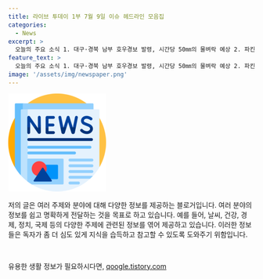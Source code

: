 ```yaml
---
title: 라이브 투데이 1부 7월 9일 이슈 헤드라인 모음집
categories:
  - News
excerpt: >
  오늘의 주요 소식 1. 대구·경북 남부 호우경보 발령, 시간당 50㎜의 물벼락 예상 2. 파킨슨병 전문의 백악관 방문, 바이든 논란 가중 3. 뉴욕증시 사상 최고치 경신, 애플시총 1위로 탈환 4. 윤대통령, 오늘 거부권 행사 위해 미국 출국 5. 러시아 남북 중 결정하라는 발언, 동의 안 해
feature_text: >
  오늘의 주요 소식 1. 대구·경북 남부 호우경보 발령, 시간당 50㎜의 물벼락 예상 2. 파킨슨병 전문의 백악관 방문, 바이든 논란 가중 3. 뉴욕증시 사상 최고치 경신, 애플시총 1위로 탈환 4. 윤대통령, 오늘 거부권 행사 위해 미국 출국 5. 러시아 남북 중 결정하라는 발언, 동의 안 해
image: '/assets/img/newspaper.png'
---
```


<p><img src="/assets/img/newspaper.png" alt="kimp 속보" /></p>

<p>저의 글은 여러 주제와 분야에 대해 다양한 정보를 제공하는 블로거입니다. 여러 분야의 정보를 쉽고 명확하게 전달하는 것을 목표로 하고 있습니다. 예를 들어, 날씨, 건강, 경제, 정치, 국제 등의 다양한 주제에 관련된 정보를 엮어 제공하고 있습니다. 이러한 정보들은 독자가 좀 더 심도 있게 지식을 습득하고 참고할 수 있도록 도와주기 위함입니다. </p>

<p data-ke-size="size16">&nbsp;</p>
유용한 생활 정보가 필요하시다면, <a href="https://qoogle.tistory.com" rel="dofollow">qoogle.tistory.com</a>


